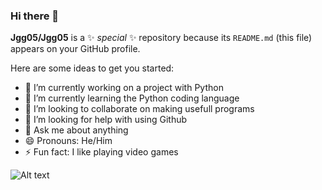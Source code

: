 ### Hi there 👋


**Jgg05/Jgg05** is a ✨ _special_ ✨ repository because its `README.md` (this file) appears on your GitHub profile.

Here are some ideas to get you started:

- 🔭 I’m currently working on a project with Python
- 🌱 I’m currently learning the Python coding language
- 👯 I’m looking to collaborate on making usefull programs
- 🤔 I’m looking for help with using Github
- 💬 Ask me about anything
- 😄 Pronouns: He/Him
- ⚡ Fun fact: I like playing video games

![Alt text](https://media.giphy.com/media/v1.Y2lkPTc5MGI3NjExNjA1NWVkYzEzOTJhYzQ3NTFkMDEyMDMzYTllYjg0MWExNDQ5Mjc3ZCZjdD1n/MDJ9IbxxvDUQM/giphy.gif)
